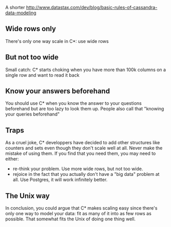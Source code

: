 A shorter
http://www.datastax.com/dev/blog/basic-rules-of-cassandra-data-modeling

Wide rows only
----------------
There's only one way scale in C*: use wide rows

But not too wide
------------------
Small catch: C* starts choking when you have more than 100k columns on a single
row and want to read it back

Know your answers beforehand
------------------------------
You should use C* when you know the answer to your questions
beforehand but are too lazy to look them up. People also call that "knowing your queries beforehand"

Traps
-------
As a cruel joke, C* developpers have decided to add other structures
like counters and sets even though they don't scale well at all. Never
make the mistake of using them. If you find that you need them, you
may need to either:
- re-think your problem. Use more wide rows, but not too wide.
- rejoice in the fact that you actually don't have a "big data" problem at
  all. Use Postgres, it will work infinitely better.

The Unix way
--------------
In conclusion, you could argue that C* makes scaling easy since
there's only one way to model your data: fit as many of it into as few
rows as possible. That somewhat fits the Unix of doing one thing
well. 
